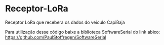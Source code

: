 # Receptor-LoRa
Receptor LoRa que recebera os dados do veiculo CapiBaja

Para utilização desse código baixe a biblioteca SoftwareSerial do link abixo:
https://github.com/PaulStoffregen/SoftwareSerial
